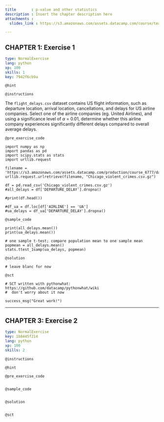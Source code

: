 ```yaml
---
title       : p-value and other statistics
description : Insert the chapter description here
attachments :
  slides_link : https://s3.amazonaws.com/assets.datacamp.com/course/teach/slides_example.pdf

---
```

## CHAPTER 1: Exercise 1 


```yaml
type: NormalExercise
lang: python
xp: 100
skills: 1
key: 7942f6cb9a
```

`@hint`

`@instructions`

The `flight_delays.csv` dataset contains US flight information, such as departure location, arrival location, cancellations, and delays for US airline companies. Select one of the airline companies (eg. United Airlines), and using a significance level of $\alpha$ = 0.01, determine whether this airline company experiences significantly different delays compared to overall average delays. 


`@pre_exercise_code`
```{python}
import numpy as np
import pandas as pd
import scipy.stats as stats
import urllib.request

filename = 'https://s3.amazonaws.com/assets.datacamp.com/production/course_6777/datasets/Chicago_violent_crimes.csv.gz.csv'
urllib.request.urlretrieve(filename, "Chicago_violent_crimes.csv.gz")

df = pd.read_csv('Chicago_violent_crimes.csv.gz')
#all_delays = df['DEPARTURE_DELAY'].dropna()

#print(df.head())

#df_ua = df.loc[df['AIRLINE'] == 'UA']
#ua_delays = df_ua['DEPARTURE_DELAY'].dropna()
```

`@sample_code`
```{python}
print(all_delays.mean())
print(ua_delays.mean())

# one sample t-test; compare population mean to one sample mean
popmean = all_delays.mean()
stats.ttest_1samp(ua_delays, popmean) 

```

`@solution`
```{python}
# leave blanc for now
```

`@sct`
```{python}
# SCT written with pythonwhat: https://github.com/datacamp/pythonwhat/wiki
#  don't worry about it now

success_msg("Great work!")
```


---
## CHAPTER 3: Exercise 2

```yaml
type: NormalExercise
key: 1b8445f214
lang: python
xp: 100
skills: 2
```


`@instructions`

`@hint`

`@pre_exercise_code`
```{python}

```

`@sample_code`
```{python}

```

`@solution`
```{python}

```

`@sct`
```{python}

```
